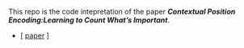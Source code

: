 This repo is the code intepretation of the paper **_Contextual Position Encoding:Learning to Count What’s Important_**. 
- [ [paper](https://arxiv.org/pdf/2405.18719) ]
